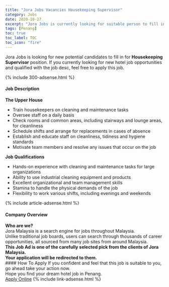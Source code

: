 ```yaml
---
title: "Jora Jobs Vacancies Housekeeping Supervisor" 
category: Jobs 
date: 2020-10-27 
excerpt: "Jora Jobs is currently looking for suitable person to fill in the Housekeeping Supervisor which positioned at Penang" 
tags: [Penang] 
toc: true 
toc_label: TOC 
toc_icon: "fire" 
--- 
```


<p>Jora Jobs is looking for new potential candidates to fill in for <b>Housekeeping Supervisor</b> position. If you currently looking for new hotel job opportunities and qualified with the job desc, feel free to apply this job.
</p>{% include 300-adsense.html %} 
<div><div><h4>Job Description</h4></div><div><div><span><div><div><strong>The Upper House</strong></div><ul><li>Train housekeepers on cleaning and maintenance tasks</li><li>Oversee staff on a daily basis</li><li>Check rooms and common areas, including stairways and lounge areas, for cleanliness</li><li>Schedule shifts and arrange for replacements in cases of absence</li><li>Establish and educate staff on cleanliness, tidiness and hygiene standards</li><li>Motivate team members and resolve any issues that occur on the job</li></ul><div><strong>Job Qualifications</strong></div><ul><li>Hands-on experience with cleaning and maintenance tasks for large organizations</li><li>Ability to use industrial cleaning equipment and products</li><li>Excellent organizational and team management skills</li><li>Stamina to handle the physical demands of the job</li><li>Flexibility to work various shifts, including evenings and weekends</li></ul></div></span></div></div></div> 
{% include article-adsense.html %} 
<div><div><h4>Company Overview</h4></div><div><div><span><div><div>
<strong>Who are we?</strong></div>
<div>
	Jora Malaysia is a search engine for jobs throughout Malaysia.<br>
	Unlike traditional job boards, users can search through thousands of career opportunities, all sourced from many job sites from around Malaysia.&#160;</div>
<div>
<div>
<strong>This Job Ad is one of the carefully selected pick from the clients of Jora Malaysia.</strong></div>
<div>
<strong>Your application will be redirected to them.</strong></div>
</div></div></span></div></div></div> 
#### How To Apply 
If you confident and feel that this job is suitable to you, go ahead take your action now. <br/> 
Hope you find your dream hotel job in Penang. <br/> 
<a href="https://www.jobstreet.com.my/en/job/housekeeping-supervisor-4412150?jobId=jobstreet-my-job-4412150" class="btn btn--info" target="_blank" rel="nofollow noopenner">Apply Online</a> 
{% include link-adsense.html %} 